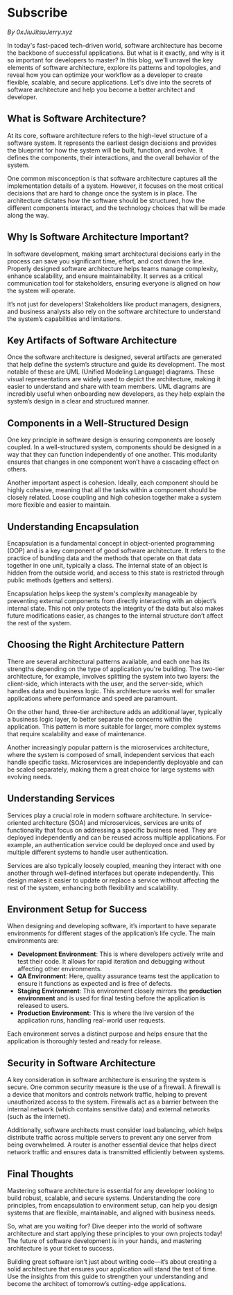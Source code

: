 # Subscribe

_By 0xJiuJitsuJerry.xyz_

In today's fast-paced tech-driven world, software architecture has become the backbone of successful applications. But what is it exactly, and why is it so important for developers to master? In this blog, we’ll unravel the key elements of software architecture, explore its patterns and topologies, and reveal how you can optimize your workflow as a developer to create flexible, scalable, and secure applications. Let's dive into the secrets of software architecture and help you become a better architect and developer.

## What is Software Architecture?

At its core, software architecture refers to the high-level structure of a software system. It represents the earliest design decisions and provides the blueprint for how the system will be built, function, and evolve. It defines the components, their interactions, and the overall behavior of the system.

One common misconception is that software architecture captures all the implementation details of a system. However, it focuses on the most critical decisions that are hard to change once the system is in place. The architecture dictates how the software should be structured, how the different components interact, and the technology choices that will be made along the way.

## Why Is Software Architecture Important?

In software development, making smart architectural decisions early in the process can save you significant time, effort, and cost down the line. Properly designed software architecture helps teams manage complexity, enhance scalability, and ensure maintainability. It serves as a critical communication tool for stakeholders, ensuring everyone is aligned on how the system will operate.

It’s not just for developers! Stakeholders like product managers, designers, and business analysts also rely on the software architecture to understand the system’s capabilities and limitations.

## Key Artifacts of Software Architecture

Once the software architecture is designed, several artifacts are generated that help define the system’s structure and guide its development. The most notable of these are UML (Unified Modeling Language) diagrams. These visual representations are widely used to depict the architecture, making it easier to understand and share with team members. UML diagrams are incredibly useful when onboarding new developers, as they help explain the system’s design in a clear and structured manner.

## Components in a Well-Structured Design

One key principle in software design is ensuring components are loosely coupled. In a well-structured system, components should be designed in a way that they can function independently of one another. This modularity ensures that changes in one component won’t have a cascading effect on others.

Another important aspect is cohesion. Ideally, each component should be highly cohesive, meaning that all the tasks within a component should be closely related. Loose coupling and high cohesion together make a system more flexible and easier to maintain.

## Understanding Encapsulation

Encapsulation is a fundamental concept in object-oriented programming (OOP) and is a key component of good software architecture. It refers to the practice of bundling data and the methods that operate on that data together in one unit, typically a class. The internal state of an object is hidden from the outside world, and access to this state is restricted through public methods (getters and setters).

Encapsulation helps keep the system's complexity manageable by preventing external components from directly interacting with an object’s internal state. This not only protects the integrity of the data but also makes future modifications easier, as changes to the internal structure don’t affect the rest of the system.

## Choosing the Right Architecture Pattern

There are several architectural patterns available, and each one has its strengths depending on the type of application you're building. The two-tier architecture, for example, involves splitting the system into two layers: the client-side, which interacts with the user, and the server-side, which handles data and business logic. This architecture works well for smaller applications where performance and speed are paramount.

On the other hand, three-tier architecture adds an additional layer, typically a business logic layer, to better separate the concerns within the application. This pattern is more suitable for larger, more complex systems that require scalability and ease of maintenance.

Another increasingly popular pattern is the microservices architecture, where the system is composed of small, independent services that each handle specific tasks. Microservices are independently deployable and can be scaled separately, making them a great choice for large systems with evolving needs.

## Understanding Services

Services play a crucial role in modern software architecture. In service-oriented architecture (SOA) and microservices, services are units of functionality that focus on addressing a specific business need. They are deployed independently and can be reused across multiple applications. For example, an authentication service could be deployed once and used by multiple different systems to handle user authentication.

Services are also typically loosely coupled, meaning they interact with one another through well-defined interfaces but operate independently. This design makes it easier to update or replace a service without affecting the rest of the system, enhancing both flexibility and scalability.

## Environment Setup for Success

When designing and developing software, it’s important to have separate environments for different stages of the application’s life cycle. The main environments are:

- **Development Environment**: This is where developers actively write and test their code. It allows for rapid iteration and debugging without affecting other environments.
- **QA Environment**: Here, quality assurance teams test the application to ensure it functions as expected and is free of defects.
- **Staging Environment**: This environment closely mirrors the **production environment** and is used for final testing before the application is released to users.
- **Production Environment**: This is where the live version of the application runs, handling real-world user requests.

Each environment serves a distinct purpose and helps ensure that the application is thoroughly tested and ready for release.

## Security in Software Architecture

A key consideration in software architecture is ensuring the system is secure. One common security measure is the use of a firewall. A firewall is a device that monitors and controls network traffic, helping to prevent unauthorized access to the system. Firewalls act as a barrier between the internal network (which contains sensitive data) and external networks (such as the internet).

Additionally, software architects must consider load balancing, which helps distribute traffic across multiple servers to prevent any one server from being overwhelmed. A router is another essential device that helps direct network traffic and ensures data is transmitted efficiently between systems.

## Final Thoughts

Mastering software architecture is essential for any developer looking to build robust, scalable, and secure systems. Understanding the core principles, from encapsulation to environment setup, can help you design systems that are flexible, maintainable, and aligned with business needs.

So, what are you waiting for? Dive deeper into the world of software architecture and start applying these principles to your own projects today! The future of software development is in your hands, and mastering architecture is your ticket to success.

Building great software isn’t just about writing code—it’s about creating a solid architecture that ensures your application will stand the test of time. Use the insights from this guide to strengthen your understanding and become the architect of tomorrow’s cutting-edge applications.
